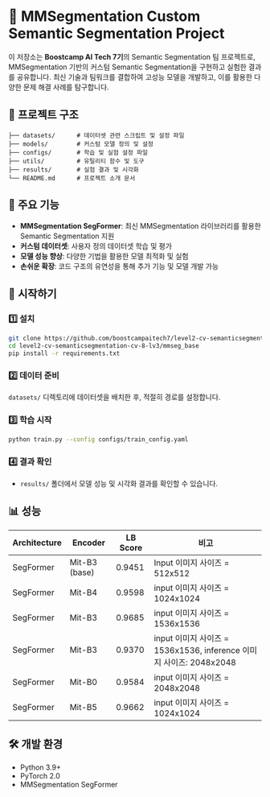 # 🚀 MMSegmentation Custom Semantic Segmentation Project

이 저장소는 **Boostcamp AI Tech 7기**의 Semantic Segmentation 팀 프로젝트로, MMSegmentation 기반의 커스텀 Semantic Segmentation을 구현하고 실험한 결과를 공유합니다.
최신 기술과 팀워크를 결합하여 고성능 모델을 개발하고, 이를 활용한 다양한 문제 해결 사례를 탐구합니다.

## 📂 프로젝트 구조
```
├── datasets/      # 데이터셋 관련 스크립트 및 설정 파일
├── models/        # 커스텀 모델 정의 및 설정
├── configs/       # 학습 및 실험 설정 파일
├── utils/         # 유틸리티 함수 및 도구
├── results/       # 실험 결과 및 시각화
└── README.md      # 프로젝트 소개 문서
```

## 🌟 주요 기능
- **MMSegmentation SegFormer**: 최신 MMSegmentation 라이브러리를 활용한 Semantic Segmentation 지원
- **커스텀 데이터셋**: 사용자 정의 데이터셋 학습 및 평가
- **모델 성능 향상**: 다양한 기법을 활용한 모델 최적화 및 실험
- **손쉬운 확장**: 코드 구조의 유연성을 통해 추가 기능 및 모델 개발 가능

## 🚀 시작하기

### 1️⃣ 설치
```bash
git clone https://github.com/boostcampaitech7/level2-cv-semanticsegmentation-cv-8-lv3.git
cd level2-cv-semanticsegmentation-cv-8-lv3/mmseg_base
pip install -r requirements.txt
```

### 2️⃣ 데이터 준비
`datasets/` 디렉토리에 데이터셋을 배치한 후, 적절히 경로를 설정합니다.

### 3️⃣ 학습 시작
```bash
python train.py --config configs/train_config.yaml
```

### 4️⃣ 결과 확인
- `results/` 폴더에서 모델 성능 및 시각화 결과를 확인할 수 있습니다.

## 📊 성능
| Architecture               | Encoder      | LB Score   | 비고                     |
|--------------------|--------------|--------|--------------------------|
| SegFormer    | Mit-B3 (base) | 0.9451  | Input 이미지 사이즈 = 512x512               |
| SegFormer    | Mit-B4 | 0.9598 | input 이미지 사이즈 = 1024x1024          |
| SegFormer    | Mit-B3  | 0.9685 | input 이미지 사이즈 = 1536x1536              |
| SegFormer    | Mit-B3  | 0.9370 | input 이미지 사이즈 = 1536x1536, inference 이미지 사이즈: 2048x2048                |
| SegFormer    | Mit-B0  | 0.9584  | input 이미지 사이즈 = 2048x2048               |
| SegFormer    | Mit-B5  | 0.9662  | input 이미지 사이즈 = 1024x1024               |


## 🛠️ 개발 환경
- Python 3.9+
- PyTorch 2.0
- MMSegmentation SegFormer
